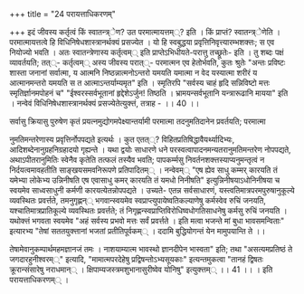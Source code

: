 +++
title = "24 परायत्ताधिकरणम्"

+++
इदं जीवस्य कर्तृत्वं किं स्वातन्त्र्ेण? उत परमात्मायत्तम््? इति । किं प्राप्तं? स्वातन्त्र्ेणेति । परमात्मायत्तत्वे हि विधिनिषेधशास्त्रानर्थक्यं प्रसज्येत । यो हि स्वबुद्धया प्रवृत्तिनिवृत्त्यारम्भशक्त्तः; स एव नियोज्यो भवति । अतः स्वातन्त्रेणास्य कर्तृत्वम्् इति प्राप्तेऽभिधीयते-परात्तु तच्छ्रूतेः- इति । तु शब्दः पक्षं व्यावर्तयति; तत््- कर्तृत्वम्् अस्य जीवस्य परात््- परमात्मन एव हेतोर्भवति, कुतः श्रुतेः "अन्तः प्रविष्टः शास्ता जनानां सर्वात्मा, य आत्मनि निष्ठन्नात्मनोऽन्तरो यमयति यमात्मा न वेद यस्यात्मा शरीरं य आत्मानमन्तरो यमयति स त आत्माऽन्तर्याम्यमृत" इति । स्मृतिरपि "सर्वस्य चाहं हृदि सन्निविष्टो मत्तः स्मृतिर्ज्ञानमपोहनं च" "ईश्वरस्सर्वभूतानां हृद्देशेऽर्जुन! तिष्ठति । भ्रामयन्सर्वभूतानि यन्त्रारूढानि मायया" इति । नन्वेवं विधिनिषेधशास्त्रानर्थक्यं प्रसज्येतेत्युक्त्तं, तत्राह - ।। 40 ।।

सर्वासु क्रियासु पुरुषेण कृतं प्रयत्नमुद्योगमपेक्ष्यान्तर्यामी परमात्मा तदनुमतिदानेन प्रवर्तयति; परमात्मा

नुमतिमन्तरेणास्य प्रवृत्तिर्नोपपद्यते इत्यर्थः । कुत एतत््? विहितप्रतिषिद्धावैयर्थ्यादिभ्यः, आदिशब्देनानुग्रहनिग्रहादयो गृह्यन्ते । यथा द्वयोः साधारणे धने परस्वत्वापादनमन्यतरानुमतिमन्तरेण नोपपद्यते, अथाऽपीतरानुमितिः स्वेनैव कृतेति तत्फलं तस्यैव भवति; पापकर्म्मसु निवर्तनशक्त्तस्याप्यनुमन्तृत्वं न निर्दयत्वमावहतीति साङ्खयसमवनिरूपणे प्रतिपादितम्् । नन्वेवम्् "एष ह्येव साधु कम्मर् कारयति तं यमेभ्या लोकेभ्य उन्निनीषति एष एवासाधु कमर् कारयति तं यमधो निनीषति" इत्युन्निनीषयाऽधोनिनीषया च स्वयमेव साध्वसाधुनी कर्मणी कारयत्येतन्नोपपद्यते । उच्यते- एतन्न सर्वसाधारणं, यस्त्वतिमात्रपरमपुरुषानुकूल्ये व्यवस्थितः प्रवर्त्तते, तमनुगृह्णन्् भगवान्स्वयमेव स्वप्राप्त्युपायेष्वतिकल्याणेषु कर्मस्वेव रुचिं जनयति, यश्चातिमात्रप्रातिकूल्ये व्यवस्थितः प्रवर्त्तते; तं निगृह्णन्स्वप्राप्तिविरोधिष्वधोगतिसाधनेषु कर्मसु रुचिं जनयति । यथोक्त्तं भगवता स्वयमेव "अहं सर्वस्य प्रभवो मत्तः सर्वं प्रवर्त्तते । इति मत्वा भजन्ते मां बुधा भावसमन्विताः" इत्यारभ्य "तेषां सततयुक्त्तानां भजतां प्रतीतिपूर्वकम्् । ददामि बुद्धियोगन्तं येन मामुपयान्ति ते ।।

तेषामेवानुकम्पार्थमहमज्ञानजं तमः । नाशयाम्यात्म भावस्थो ज्ञानदीपेन भास्वता" इति; तथा "असत्यमप्रतिष्ठं ते जगदारहुनीश्वरम््" इत्यादि, "मामात्मपरदेहेषु प्रद्विषन्तोऽभ्यसूयकाः" इत्यन्तमुकत्वा "तानहं द्विषतः क्रूरान्संसारेषु नराधमान्् । क्षिपाम्यजस्त्रमशुभानासुरीष्वेव योनिषु" इत्युक्त्तम्् ।। 41 ।। । इति परायत्ताधिकरणम्् ।